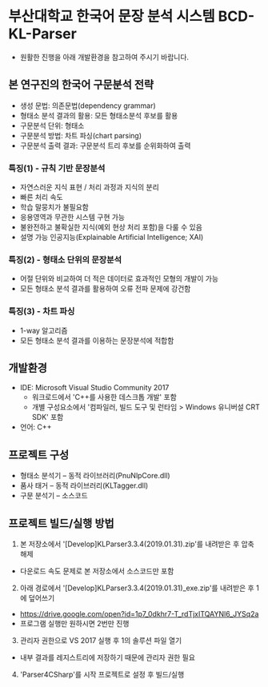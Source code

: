 # 부산대학교 한국어 문장 분석 시스템 BCD-KL-Parser
- 원활한 진행을 아래 개발환경을 참고하여 주시기 바랍니다.

## 본 연구진의 한국어 구문분석 전략
- 생성 문법: 의존문법(dependency grammar)
- 형태소 분석 결과의 활용: 모든 형태소분석 후보를 활용
- 구문분석 단위: 형태소
- 구문분석 방법: 차트 파싱(chart parsing)
- 구문분석 출력 결과: 구문분석 트리 후보를 순위화하여 출력

### 특징(1) - 규칙 기반 문장분석
- 자연스러운 지식 표현 / 처리 과정과 지식의 분리
- 빠른 처리 속도
- 학습 말뭉치가 불필요함
- 응용영역과 무관한 시스템 구현 가능
- 불완전하고 불확실한 지식(예외 현상 처리 포함)을 다룰 수 있음
- 설명 가능 인공지능(Explainable Artificial Intelligence; XAI)

### 특징(2) - 형태소 단위의 문장분석
- 어절 단위와 비교하여 더 적은 데이터로 효과적인 모형의 개발이 가능
- 모든 형태소 분석 결과를 활용하여 오류 전파 문제에 강건함

### 특징(3) - 차트 파싱
- 1-way 알고리즘
- 모든 형태소 분석 결과를 이용하는 문장분석에 적합함

## 개발환경
- IDE: Microsoft Visual Studio Community 2017
  - 워크로드에서 'C++를 사용한 데스크톱 개발' 포함
  - 개별 구성요소에서 '컴파일러, 빌드 도구 및 런타임 > Windows 유니버설 CRT SDK' 포함
- 언어: C++

## 프로젝트 구성
- 형태소 분석기 – 동적 라이브러리(PnuNlpCore.dll)
- 품사 태거 – 동적 라이브러리(KLTagger.dll)
- 구문 분석기 – 소스코드

## 프로젝트 빌드/실행 방법
1. 본 저장소에서 '[Develop]KLParser3.3.4(2019.01.31).zip'를 내려받은 후 압축해제
  - 다운로드 속도 문제로 본 저장소에서 소스코드만 포함
2. 아래 경로에서 '[Develop]KLParser3.3.4(2019.01.31)_exe.zip'를 내려받은 후 1에 덮어쓰기
  - https://drive.google.com/open?id=1p7_0dkhr7-T_rdTjxITQAYNl6_JYSq2a
  - 프로그램 실행만 원하시면 2번만 진행
3. 관리자 권한으로 VS 2017 실행 후 1의 솔루션 파일 열기
  - 내부 결과를 레지스트리에 저장하기 때문에 관리자 권한 필요
4. 'Parser4CSharp'를 시작 프로젝트로 설정 후 빌드/실행

